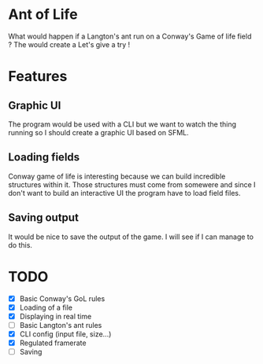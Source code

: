 # Ant of Life

What would happen if a Langton's ant run on a Conway's Game of life field ? The would create a
Let's give a try !

# Features

## Graphic UI

The program would be used with a CLI but we want to watch the thing running so I should create a graphic UI based on SFML.

## Loading fields

Conway game of life is interesting because we can build incredible structures within it. Those structures must come from somewere and since I don't want to build an interactive UI the program have to load field files.

## Saving output

It would be nice to save the output of the game. I will see if I can manage to do this.

# TODO

- [x] Basic Conway's GoL rules
- [x] Loading of a file
- [x] Displaying in real time
- [ ] Basic Langton's ant rules
- [x] CLI config (input file, size...)
- [x] Regulated framerate
- [ ] Saving
